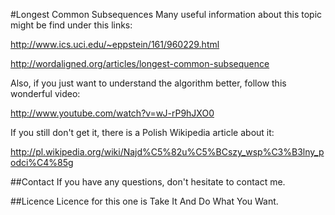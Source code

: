 #Longest Common Subsequences
Many useful information about this topic might be find under this links:

http://www.ics.uci.edu/~eppstein/161/960229.html

http://wordaligned.org/articles/longest-common-subsequence

Also, if you just want to understand the algorithm better, follow this wonderful video:

http://www.youtube.com/watch?v=wJ-rP9hJXO0

If you still don't get it, there is a Polish Wikipedia article about it:

http://pl.wikipedia.org/wiki/Najd%C5%82u%C5%BCszy_wsp%C3%B3lny_podci%C4%85g

##Contact
If you have any questions, don't hesitate to contact me.

##Licence
Licence for this one is Take It And Do What You Want.
